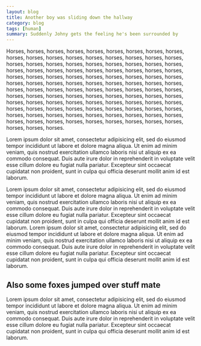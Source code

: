 ```yaml
---
layout: blog
title: Another boy was sliding down the hallway
category: blog
tags: [human]  
summary: Suddenly Johny gets the feeling he's been surrounded by
---
```


Horses, horses, horses, horses, horses, horses, horses, horses, horses, horses, horses, horses, horses, horses, horses, horses, horses, horses, horses, horses, horses, horses, horses, horses, horses, horses, horses, horses, horses, horses, horses, horses, horses, horses, horses, horses, horses, horses, horses, horses, horses, horses, horses, horses, horses, horses, horses, horses, horses, horses, horses, horses, horses, horses, horses, horses, horses, horses, horses, horses, horses, horses, horses, horses, horses, horses, horses, horses, horses, horses, horses, horses, horses, horses, horses, horses, horses, horses, horses, horses, horses, horses, horses, horses, horses, horses, horses, horses, horses, horses, horses, horses, horses, horses, horses, horses, horses, horses, horses, horses, horses, horses, horses, horses, horses, horses, horses, horses, horses, horses, horses.

Lorem ipsum dolor sit amet, consectetur adipisicing elit, sed do eiusmod tempor incididunt ut labore et dolore magna aliqua. Ut enim ad minim veniam, quis nostrud exercitation ullamco laboris nisi ut aliquip ex ea commodo consequat. Duis aute irure dolor in reprehenderit in voluptate velit esse cillum dolore eu fugiat nulla pariatur. Excepteur sint occaecat cupidatat non proident, sunt in culpa qui officia deserunt mollit anim id est laborum.

Lorem ipsum dolor sit amet, consectetur adipisicing elit, sed do eiusmod tempor incididunt ut labore et dolore magna aliqua. Ut enim ad minim veniam, quis nostrud exercitation ullamco laboris nisi ut aliquip ex ea commodo consequat. Duis aute irure dolor in reprehenderit in voluptate velit esse cillum dolore eu fugiat nulla pariatur. Excepteur sint occaecat cupidatat non proident, sunt in culpa qui officia deserunt mollit anim id est laborum. Lorem ipsum dolor sit amet, consectetur adipisicing elit, sed do eiusmod tempor incididunt ut labore et dolore magna aliqua. Ut enim ad minim veniam, quis nostrud exercitation ullamco laboris nisi ut aliquip ex ea commodo consequat. Duis aute irure dolor in reprehenderit in voluptate velit esse cillum dolore eu fugiat nulla pariatur. Excepteur sint occaecat cupidatat non proident, sunt in culpa qui officia deserunt mollit anim id est laborum.

## Also some foxes jumped over stuff mate

Lorem ipsum dolor sit amet, consectetur adipisicing elit, sed do eiusmod tempor incididunt ut labore et dolore magna aliqua. Ut enim ad minim veniam, quis nostrud exercitation ullamco laboris nisi ut aliquip ex ea commodo consequat. Duis aute irure dolor in reprehenderit in voluptate velit esse cillum dolore eu fugiat nulla pariatur. Excepteur sint occaecat cupidatat non proident, sunt in culpa qui officia deserunt mollit anim id est laborum.
